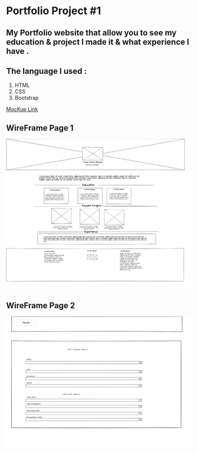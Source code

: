 # Portfolio Project #1

## My Portfolio website that allow you to see my education & project I made it & what experience I have .
## The language I used  :
1. HTML
2. CSS 
3. Bootstrap


[MocKup Link](https://www.figma.com/file/PHBarhWXbFWISqtsA9iz04/Untitled?node-id=0%3A1)

## WireFrame Page 1
![WireFramePage1](./Protofile/Img/pii.png)

## WireFrame Page 2
![WirFramePage2](./Protofile/Img/pii1.png)
